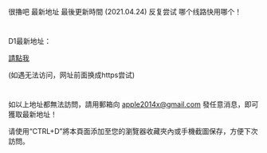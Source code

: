 很擼吧 最新地址 最後更新時間 (2021.04.24) 反复尝试 哪个线路快用哪个！
# 
D1最新地址：<p><a href="http://www.22kxx.com" rel="nofollow">請點我</a></p> (如遇无法访问，网址前面换成https尝试)
# 
如以上地址都無法訪問，請用郵箱向 apple2014x@gmail.com 發任意消息，即可獲取最新地址！

请使用“CTRL+D”將本頁面添加至您的瀏覽器收藏夾內或手機截圖保存，方便下次訪問。
